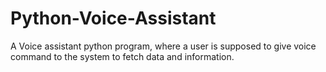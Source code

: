 # Python-Voice-Assistant
A Voice assistant python program, where a user is supposed to give voice command to the system to fetch data and information.
